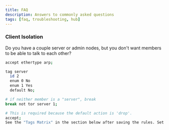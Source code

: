 ```yaml
---
title: FAQ
description: Answers to commonly asked questions
tags: [faq, troubleshooting, hub]
---
```


### Client Isolation

Do you have a couple server or admin nodes, but you don't want members to be able to talk to each other?

```sh
accept ethertype arp;

tag server
  id 2
  enum 0 No
  enum 1 Yes
  default No;

# if neither member is a "server", break
break not tor server 1;

# This is required because the default action is 'drop'.
accept;
See the "Tags Matrix" in the section below after saving the rules. Set your servers to "Yes"
```
